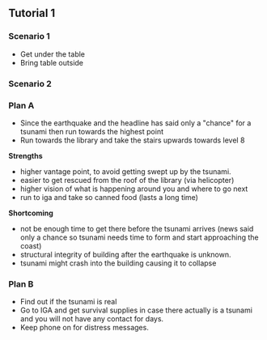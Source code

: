 ## Tutorial 1

### Scenario 1
- Get under the table
- Bring table outside

### Scenario 2
### Plan A
- Since the earthquake and the headline has said only a "chance" for a tsunami then run towards the highest point 
- Run towards the library and take the stairs upwards towards level 8

**Strengths**
- higher vantage point, to avoid getting swept up by the tsunami. 
- easier to get rescued from the roof of the library (via helicopter)
- higher vision of what is happening around you and where to go next
- run to iga and take so canned food (lasts a long time)

**Shortcoming**
- not be enough time to get there before the tsunami arrives (news said only a chance so tsunami needs time to form and start approaching the coast)
- structural integrity of building after the earthquake is unknown. 
- tsunami might crash into the building causing it to collapse

### Plan B
- Find out if the tsunami is real
- Go to IGA and get survival supplies in case there actually is a tsunami and you will not have any contact for days.
- Keep phone on for distress messages.